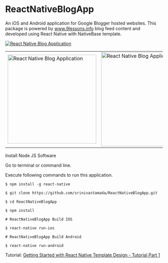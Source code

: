# ReactNativeBlogApp
An iOS and Android application for Google Blogger hosted websites. This package is powered by www.9lessons.info blog feed content and developed using React Native with NativeBase template. 

[![React Native Blog Application](https://img.youtube.com/vi/NtC01lIyDwg/0.jpg)](https://www.youtube.com/watch?v=NtC01lIyDwg)

<table><tr><td width="50%">
<img src="https://i.imgur.com/2sr5gFX.png" width="283" alt="React Native Blog Application">
</td><td><img src="https://i.imgur.com/jflSfVm.png" width="300" alt="React Native Blog Application"></td></tr></table>


Install Node JS Software

Go to terminal or command line.

Execute following commands to run this application.

```
$ npm install -g react-native

$ git clone https://github.com/srinivastamada/ReactNativeBlogApp.git

$ cd ReactNativeBlogApp

$ npm install

# ReactNativeBlogApp Build IOS

$ react-native run-ios

# ReactNativeBlogApp Build Android

$ react-native run-android

```

Tutorial: <a href="http://www.9lessons.info/2017/03/getting-started-with-react-native.html">Getting Started with React Native Template Design - Tutorial Part 1</a>
